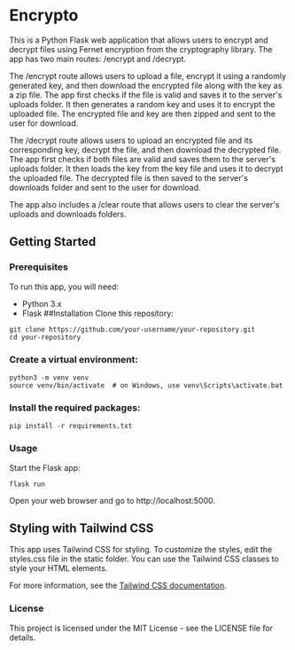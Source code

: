 # Encrypto
This is a Python Flask web application that allows users to encrypt and decrypt files using Fernet encryption from the cryptography library. The app has two main routes: /encrypt and /decrypt.

The /encrypt route allows users to upload a file, encrypt it using a randomly generated key, and then download the encrypted file along with the key as a zip file. The app first checks if the file is valid and saves it to the server's uploads folder. It then generates a random key and uses it to encrypt the uploaded file. The encrypted file and key are then zipped and sent to the user for download.

The /decrypt route allows users to upload an encrypted file and its corresponding key, decrypt the file, and then download the decrypted file. The app first checks if both files are valid and saves them to the server's uploads folder. It then loads the key from the key file and uses it to decrypt the uploaded file. The decrypted file is then saved to the server's downloads folder and sent to the user for download.

The app also includes a /clear route that allows users to clear the server's uploads and downloads folders.




## Getting Started
### Prerequisites
To run this app, you will need:

* Python 3.x
* Flask
##Installation
Clone this repository:
```
git clone https://github.com/your-username/your-repository.git
cd your-repository
```

### Create a virtual environment:

```
python3 -m venv venv
source venv/bin/activate  # on Windows, use venv\Scripts\activate.bat
```

### Install the required packages:

```
pip install -r requirements.txt
```
### Usage
Start the Flask app:

```
flask run
```

Open your web browser and go to http://localhost:5000.


## Styling with Tailwind CSS
This app uses Tailwind CSS for styling. To customize the styles, edit the styles.css file in the static folder. You can use the Tailwind CSS classes to style your HTML elements.

For more information, see the [Tailwind CSS documentation](https://tailwindcss.com/docs).

### License
This project is licensed under the MIT License - see the LICENSE file for details.
